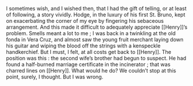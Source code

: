 I sometimes wish, and I wished then, that I had the gift of telling, or at least of following, a story vividly. Hodge, in the luxury of his first St. Bruno, kept on exacerbating the corner of my eye by fingering his sebaceous arrangement. And this made it difficult to adequately appreciate [[Henry]]’s problem. Smells meant a lot to me ; I was back in a twinkling at the old fonda in Vera Cruz, and almost saw the young fruit merchant laying down his guitar and wiping the blood off the strings with a kenspeckle handkerchief. But I must, I felt, at all costs get back to [[Henry]]. The position was this : the second wife’s brother had begun to suspect. He had found a half-burned marriage certificate in the incinerator ; that was charred lines on [[Henry]]. What would he do? We couldn’t stop at this point, surely, I thought. But I was wrong. 
